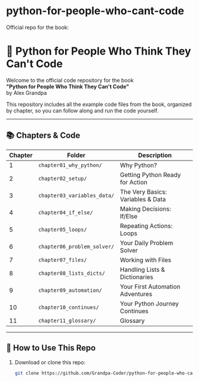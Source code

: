 # python-for-people-who-cant-code
Official repo for the book:
# 🐍 Python for People Who Think They Can't Code

Welcome to the official code repository for the book  
**"Python for People Who Think They Can't Code"**  
by Alex Grandpa

This repository includes all the example code files from the book, organized by chapter, so you can follow along and run the code yourself.

---

## 📚 Chapters & Code

| Chapter | Folder | Description |
|--------|--------|-------------|
| 1 | `chapter01_why_python/` | Why Python? |
| 2 | `chapter02_setup/` | Getting Python Ready for Action |
| 3 | `chapter03_variables_data/` | The Very Basics: Variables & Data |
| 4 | `chapter04_if_else/` | Making Decisions: If/Else |
| 5 | `chapter05_loops/` | Repeating Actions: Loops |
| 6 | `chapter06_problem_solver/` | Your Daily Problem Solver |
| 7 | `chapter07_files/` | Working with Files |
| 8 | `chapter08_lists_dicts/` | Handling Lists & Dictionaries |
| 9 | `chapter09_automation/` | Your First Automation Adventures |
| 10 | `chapter10_continues/` | Your Python Journey Continues |
| 11 | `chapter11_glossary/` | Glossary |

---

## 🚀 How to Use This Repo

1. Download or clone this repo:
   ```bash
   git clone https://github.com/Grandpa-Coder/python-for-people-who-cant-code.git
